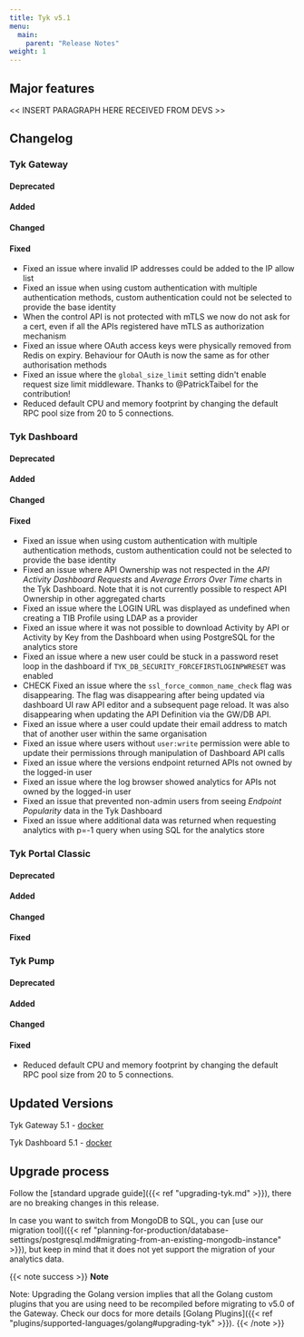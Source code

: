 ```yaml
---
title: Tyk v5.1
menu:
  main:
    parent: "Release Notes"
weight: 1
---
```


## Major features

<< INSERT PARAGRAPH HERE RECEIVED FROM DEVS >>

## Changelog

### Tyk Gateway

#### Deprecated

#### Added

#### Changed

#### Fixed

- Fixed an issue where invalid IP addresses could be added to the IP allow list
- Fixed an issue when using custom authentication with multiple authentication methods, custom authentication could not be selected to provide the base identity
- When the control API is not protected with mTLS we now do not ask for a cert, even if all the APIs registered have mTLS as authorization mechanism
- Fixed an issue where OAuth access keys were physically removed from Redis on expiry. Behaviour for OAuth is now the same as for other authorisation methods
- Fixed an issue where the `global_size_limit` setting didn't enable request size limit middleware. Thanks to @PatrickTaibel for the contribution!
- Reduced default CPU and memory footprint by changing the default RPC pool size from 20 to 5 connections.

### Tyk Dashboard

#### Deprecated

#### Added

#### Changed

#### Fixed

- Fixed an issue when using custom authentication with multiple authentication methods, custom authentication could not be selected to provide the base identity
- Fixed an issue where API Ownership was not respected in the _API Activity Dashboard Requests_ and _Average Errors Over Time_ charts in the Tyk Dashboard. Note that it is not currently possible to respect API Ownership in other aggregated charts
- Fixed an issue where the LOGIN URL was displayed as undefined when creating a TIB Profile using LDAP as a provider
- Fixed an issue where it was not possible to download Activity by API or Activity by Key from the Dashboard when using PostgreSQL for the analytics store
- Fixed an issue where a new user could be stuck in a password reset loop in the dashboard if `TYK_DB_SECURITY_FORCEFIRSTLOGINPWRESET` was enabled
- CHECK Fixed an issue where the `ssl_force_common_name_check` flag was disappearing. The flag was disappearing after being updated via dashboard UI raw API editor and a subsequent page reload. It was also disappearing when updating the API Definition via the GW/DB API.
- Fixed an issue where a user could update their email address to match that of another user within the same organisation
- Fixed an issue where users without `user:write` permission were able to update their permissions through manipulation of Dashboard API calls
- Fixed an issue where the versions endpoint returned APIs not owned by the logged-in user
- Fixed an issue where the log browser showed analytics for APIs not owned by the logged-in user
- Fixed an issue that prevented non-admin users from seeing _Endpoint Popularity_ data in the Tyk Dashboard
- Fixed an issue where additional data was returned when requesting analytics with p=-1 query when using SQL for the analytics store

### Tyk Portal Classic

#### Deprecated

#### Added

#### Changed

#### Fixed

### Tyk Pump

#### Deprecated

#### Added

#### Changed

#### Fixed

- Reduced default CPU and memory footprint by changing the default RPC pool size from 20 to 5 connections.

## Updated Versions

Tyk Gateway 5.1 - [docker](https://hub.docker.com/layers/tykio/tyk-gateway/v5.0.0/images/sha256-196815adff2805ccc14c267b14032f23913321b24ea86c052b62a7b1568b6725?context=repo)

Tyk Dashboard 5.1 - [docker](https://hub.docker.com/layers/tykio/tyk-dashboard/v5.0/images/sha256-3d736b06b023e23f406b1591f4915b3cb15a417fcb953d380eb8b4d71829f20f?tab=vulnerabilities)

## Upgrade process

Follow the [standard upgrade guide]({{< ref "upgrading-tyk.md" >}}), there are no breaking changes in this release.

In case you want to switch from MongoDB to SQL, you can [use our migration tool]({{< ref "planning-for-production/database-settings/postgresql.md#migrating-from-an-existing-mongodb-instance" >}}), but keep in mind that it does not yet support the migration of your analytics data.

{{< note success >}}
**Note**

Note: Upgrading the Golang version implies that all the Golang custom plugins that you are using need to be recompiled before migrating to v5.0 of the Gateway. Check our docs for more details [Golang Plugins]({{< ref "plugins/supported-languages/golang#upgrading-tyk" >}}).
{{< /note >}}
